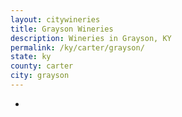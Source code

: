 ```yaml
---
layout: citywineries
title: Grayson Wineries
description: Wineries in Grayson, KY
permalink: /ky/carter/grayson/
state: ky
county: carter
city: grayson
---
```

-
